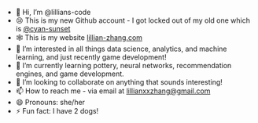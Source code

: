 - 👋 Hi, I’m @lillians-code
- 😢 This is my new Github account - I got locked out of my old one which is [@cyan-sunset](https://github.com/cyan-sunset)
- 🕸️ This is my website [lillian-zhang.com](https://www.lillian-zhang.com/)
- 👀 I’m interested in all things data science, analytics, and machine learning, and just recently game development!
- 🌱 I’m currently learning pottery, neural networks, recommendation engines, and game development.
- 💞️ I’m looking to collaborate on anything that sounds interesting!
- 📫 How to reach me - via email at lillianxxzhang@gmail.com
- 😄 Pronouns: she/her
- ⚡ Fun fact: I have 2 dogs!
